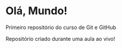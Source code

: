 # Olá, Mundo!
 Primeiro repositório do curso de Git e GitHub

 Repositório criado durante uma aula ao vivo!

